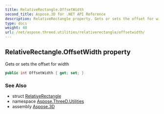 ```yaml
---
title: RelativeRectangle.OffsetWidth
second_title: Aspose.3D for .NET API Reference
description: RelativeRectangle property. Gets or sets the offset for width
type: docs
weight: 40
url: /net/aspose.threed.utilities/relativerectangle/offsetwidth/
---
```

## RelativeRectangle.OffsetWidth property

Gets or sets the offset for width

```csharp
public int OffsetWidth { get; set; }
```

### See Also

* struct [RelativeRectangle](../)
* namespace [Aspose.ThreeD.Utilities](../../../aspose.threed.utilities/)
* assembly [Aspose.3D](../../../)


